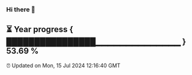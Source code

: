 ### Hi there 👋
⏳ Year progress { ████████████████▁▁▁▁▁▁▁▁▁▁▁▁▁▁ } 53.69 %
---
⏰ Updated on Mon, 15 Jul 2024 12:16:40 GMT

